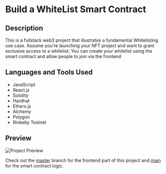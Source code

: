 # Build a WhiteList Smart Contract 

## Description

This is a fullstack web3 project that illustrates a fundamental Whitelisting use case. Assume you're launching your NFT project and want to grant exclusive access to a whitelist. You can create your whitelist using the smart contract and allow people to join via the frontend

## Languages and Tools Used

- JavaScript 
- React.js
- Solidity 
- Hardhat
- Ethers.js
- Alchemy
- Polygon 
- Rinkeby Testnet

## Preview

![Project Preview ](https://elmerlar.sirv.com/Screenshot%20(121).png)

Check out the [master](https://github.com/masiedu4/whitelist-smart-contract-solidity-/tree/master) branch for the frontend part of this project and [main](https://github.com/masiedu4/whitelist-smart-contract-solidity-/tree/main) for the smart contract logic.




